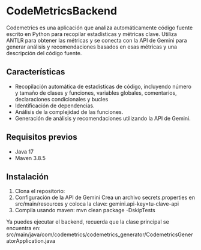 # CodeMetricsBackend

Codemetrics es una aplicación que analiza automáticamente código fuente escrito en Python para recopilar estadísticas y métricas clave. Utiliza ANTLR para obtener las métricas y se conecta con la API de Gemini para generar análisis y recomendaciones basados en esas métricas y una descripción del código fuente.

## Características

- Recopilación automática de estadísticas de código, incluyendo número y tamaño de clases y funciones, variables globales, comentarios, declaraciones condicionales y bucles
- Identificación de dependencias.
- Análisis de la complejidad de las funciones.
- Generación de análisis y recomendaciones utilizando la API de Gemini.

## Requisitos previos

- Java 17
- Maven 3.8.5

## Instalación

1. Clona el repositorio:
2. Configuración de la API de Gemini
Crea un archivo secrets.properties en src/main/resources y coloca la clave:
gemini.api-key=tu-clave-api
3. Compila usando maven: mvn clean package -DskipTests

Ya puedes ejecutar el backend, recuerda que la clase principal se encuentra en:
src/main/java/com/codemetrics/codemetrics_generator/CodemetricsGeneratorApplication.java
